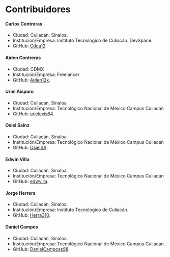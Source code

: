 # Contribuidores

#### Carlos Contreras

- Ciudad: Culiacán, Sinaloa.
- Institución/Empresa: Instituto Tecnológico de Culiacán. DevSpace.
- GitHub: [Cdca12](https://github.com/Cdca12).

#### Aiden Contreras

- Ciudad: CDMX
- Institución/Empresa: Freelancer
- GitHub: [Aiden12x](https://github.com/Aiden12x).

#### Uriel Aispuro

- Ciudad: Culiacán, Sinaloa
- Institución/Empresa: Tecnológico Nacional de México Campus Culiacán
- GitHub: [urielexis64](https://github.com/urielexis64).

#### Osiel Sainz

- Ciudad: Culiacán, Sinaloa
- Institución/Empresa: Tecnológico Nacional de México Campus Culiacán
- GitHub: [OsielSA](https://github.com/OsielSA).

#### Edwin Villa

- Ciudad: Culiacán, Sinaloa
- Institución/Empresa: Tecnológico Nacional de México Campus Culiacán
- GitHub: [edwvilla](https://github.com/edwvilla).

#### Jorge Herrera

- Ciudad: Culiacán, Sinaloa.
- Institución/Empresa: Instituto Tecnológico de Culiacán.
- GitHub: [Herra310](https://github.com/Herra310).

#### Daniel Campos

- Ciudad: Culiacán, Sinaloa.
- Institución/Empresa: Tecnológico Nacional de México Campus Culiacán.
- GitHub: [DanielCamposs98](https://github.com/DanielCamposs98).
